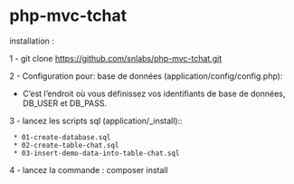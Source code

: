 php-mvc-tchat
=======
installation : 
 
   1 - git clone  https://github.com/snlabs/php-mvc-tchat.git
   
   2 -  Configuration pour: base de données (application/config/config.php):
   * C’est l’endroit où vous définissez vos identifiants de base de données, DB_USER et  DB_PASS.
   
   
   3 - lancez les scripts sql (application/_install):: 
  
     * 01-create-database.sql
     * 02-create-table-chat.sql
     * 03-insert-demo-data-into-table-chat.sql
   
   4 - lancez la commande : composer install
   